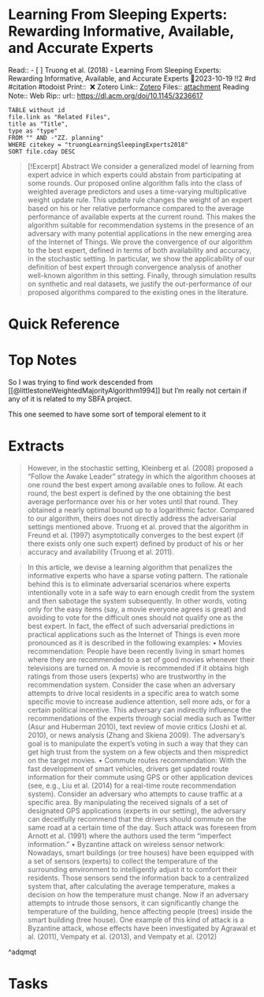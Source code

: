 
# Learning From Sleeping Experts: Rewarding Informative, Available, and Accurate Experts
Read:: - [ ] Truong et al. (2018) - Learning From Sleeping Experts: Rewarding Informative, Available, and Accurate Experts 🛫2023-10-19 !!2 #rd #citation #todoist
Print::  ❌
Zotero Link:: [Zotero](zotero://select/library/items/R6D4JGEB) 
Files:: [attachment](<file:///C:/Users/michaelt/Insync/m@tarlton.info/Google%20Drive/06.%20Zotero/storage_new/ACM%20Transactions%20on%20Design%20Automation%20of%20Electronic%20Systems_2018/Truong%20et%20al_2018_Learning%20From%20Sleeping%20Experts.pdf>)
Reading Note::
Web Rip::
url:: https://dl.acm.org/doi/10.1145/3236617

```dataview
TABLE without id
file.link as "Related Files",
title as "Title",
type as "type"
FROM "" AND -"ZZ. planning"
WHERE citekey = "truongLearningSleepingExperts2018" 
SORT file.cday DESC
```

> [!Excerpt] Abstract
> We consider a generalized model of learning from expert advice in which experts could abstain from participating at some rounds. Our proposed online algorithm falls into the class of weighted average predictors and uses a time-varying multiplicative weight update rule. This update rule changes the weight of an expert based on his or her relative performance compared to the average performance of available experts at the current round. This makes the algorithm suitable for recommendation systems in the presence of an adversary with many potential applications in the new emerging area of the Internet of Things. We prove the convergence of our algorithm to the best expert, defined in terms of both availability and accuracy, in the stochastic setting. In particular, we show the applicability of our definition of best expert through convergence analysis of another well-known algorithm in this setting. Finally, through simulation results on synthetic and real datasets, we justify the out-performance of our proposed algorithms compared to the existing ones in the literature.

# Quick Reference

# Top Notes
So I was trying to find work descended from [[@littlestoneWeightedMajorityAlgorithm1994]] but I’m really not certain if any of it is related to my SBFA project.

This one seemed to have some sort of temporal element to it

# Extracts
> However, in the stochastic setting, Kleinberg et al. (2008) proposed a “Follow the Awake Leader” strategy in which the algorithm chooses at one round the best expert among available ones to follow. At each round, the best expert is defined by the one obtaining the best average performance over his or her votes until that round. They obtained a nearly optimal bound up to a logarithmic factor. Compared to our algorithm, theirs does not directly address the adversarial settings mentioned above. Truong et al. proved that the algorithm in Freund et al. (1997) asymptotically converges to the best expert (if there exists only one such expert) defined by product of his or her accuracy and availability (Truong et al. 2011).

> In this article, we devise a learning algorithm that penalizes the informative experts who have a sparse voting pattern. The rationale behind this is to eliminate adversarial scenarios where experts intentionally vote in a safe way to earn enough credit from the system and then sabotage the system subsequently. In other words, voting only for the easy items (say, a movie everyone agrees is great) and avoiding to vote for the difficult ones should not qualify one as the best expert. In fact, the effect of such adversarial predictions in practical applications such as the Internet of Things is even more pronounced as it is described in the following examples: • Movies recommendation: People have been recently living in smart homes where they are recommended to a set of good movies whenever their televisions are turned on. A movie is recommended if it obtains high ratings from those users (experts) who are trustworthy in the recommendation system. Consider the case when an adversary attempts to drive local residents in a specific area to watch some specific movie to increase audience attention, sell more ads, or for a certain political incentive. This adversary can indirectly influence the recommendations of the experts through social media such as Twitter (Asur and Huberman 2010), text review of movie critics (Joshi et al. 2010), or news analysis (Zhang and Skiena 2009). The adversary’s goal is to manipulate the expert’s voting in such a way that they can get high trust from the system on a few objects and then mispredict on the target movies. • Commute routes recommendation: With the fast development of smart vehicles, drivers get updated route information for their commute using GPS or other application devices (see, e.g., Liu et al. (2014) for a real-time route recommendation system). Consider an adversary who attempts to cause traffic at a specific area. By manipulating the received signals of a set of designated GPS applications (experts in our setting), the adversary can deceitfully recommend that the drivers should commute on the same road at a certain time of the day. Such attack was foreseen from Arnott et al. (1991) where the authors used the term “imperfect information.” • Byzantine attack on wireless sensor network: Nowadays, smart buildings (or tree houses) have been equipped with a set of sensors (experts) to collect the temperature of the surrounding environment to intelligently adjust it to comfort their residents. Those sensors send the information back to a centralized system that, after calculating the average temperature, makes a decision on how the temperature must change. Now if an adversary attempts to intrude those sensors, it can significantly change the temperature of the building, hence affecting people (trees) inside the smart building (tree house). One example of this kind of attack is a Byzantine attack, whose effects have been investigated by Agrawal et al. (2011), Vempaty et al. (2013), and Vempaty et al. (2012)

^adqmqt
# Tasks
























